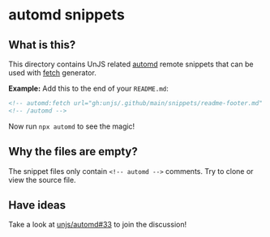 # automd snippets

## What is this?

This directory contains UnJS related [automd](https://automd.unjs.io) remote snippets that can be used with [fetch](https://automd.unjs.io/generators/fetch) generator.

**Example:** Add this to the end of your `README.md`:

```md
<!-- automd:fetch url="gh:unjs/.github/main/snippets/readme-footer.md" -->
<!-- /automd -->
```

Now run `npx automd` to see the magic!

## Why the files are empty?

The snippet files only contain `<!-- automd -->` comments. Try to clone or view the source file.

## Have ideas

Take a look at [unjs/automd#33](https://github.com/unjs/automd/issues/33) to join the discussion!

